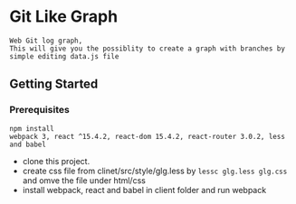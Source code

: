 # Git Like Graph
```
Web Git log graph,
This will give you the possiblity to create a graph with branches by simple editing data.js file
```
## Getting Started
### Prerequisites
``` 
npm install
webpack 3, react ^15.4.2, react-dom 15.4.2, react-router 3.0.2, less and babel
````
* clone this project.
* create css file from clinet/src/style/glg.less by 
```lessc glg.less glg.css``` 
and omve the file under html/css
* install webpack, react and babel in client folder and run webpack